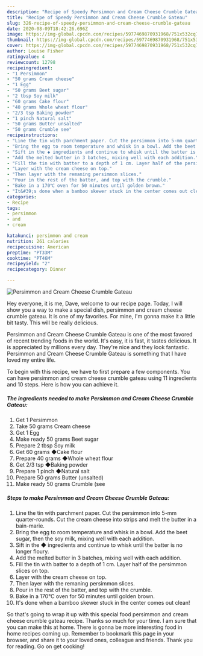 ```yaml
---
description: "Recipe of Speedy Persimmon and Cream Cheese Crumble Gateau"
title: "Recipe of Speedy Persimmon and Cream Cheese Crumble Gateau"
slug: 326-recipe-of-speedy-persimmon-and-cream-cheese-crumble-gateau
date: 2020-08-09T18:42:26.696Z
image: https://img-global.cpcdn.com/recipes/5977469870931968/751x532cq70/persimmon-and-cream-cheese-crumble-gateau-recipe-main-photo.jpg
thumbnail: https://img-global.cpcdn.com/recipes/5977469870931968/751x532cq70/persimmon-and-cream-cheese-crumble-gateau-recipe-main-photo.jpg
cover: https://img-global.cpcdn.com/recipes/5977469870931968/751x532cq70/persimmon-and-cream-cheese-crumble-gateau-recipe-main-photo.jpg
author: Louise Fisher
ratingvalue: 4
reviewcount: 12798
recipeingredient:
- "1 Persimmon"
- "50 grams Cream cheese"
- "1 Egg"
- "50 grams Beet sugar"
- "2 tbsp Soy milk"
- "60 grams Cake flour"
- "40 grams Whole wheat flour"
- "2/3 tsp Baking powder"
- "1 pinch Natural salt"
- "50 grams Butter unsalted"
- "50 grams Crumble see"
recipeinstructions:
- "Line the tin with parchment paper. Cut the persimmon into 5-mm quarter-rounds. Cut the cream cheese into strips and melt the butter in a bain-marie."
- "Bring the egg to room temperature and whisk in a bowl. Add the beet sugar, then the soy milk, mixing well with each addition."
- "Sift in the ◆ ingredients and continue to whisk until the batter is no longer floury."
- "Add the melted butter in 3 batches, mixing well with each addition."
- "Fill the tin with batter to a depth of 1 cm. Layer half of the persimmon slices on top."
- "Layer with the cream cheese on top."
- "Then layer with the remaning persimmon slices."
- "Pour in the rest of the batter, and top with the crumble."
- "Bake in a 170℃ oven for 50 minutes until golden brown."
- "It&#39;s done when a bamboo skewer stuck in the center comes out clean!"
categories:
- Recipe
tags:
- persimmon
- and
- cream

katakunci: persimmon and cream 
nutrition: 261 calories
recipecuisine: American
preptime: "PT33M"
cooktime: "PT46M"
recipeyield: "2"
recipecategory: Dinner

---
```



![Persimmon and Cream Cheese Crumble Gateau](https://img-global.cpcdn.com/recipes/5977469870931968/751x532cq70/persimmon-and-cream-cheese-crumble-gateau-recipe-main-photo.jpg)

Hey everyone, it is me, Dave, welcome to our recipe page. Today, I will show you a way to make a special dish, persimmon and cream cheese crumble gateau. It is one of my favorites. For mine, I'm gonna make it a little bit tasty. This will be really delicious.



Persimmon and Cream Cheese Crumble Gateau is one of the most favored of recent trending foods in the world. It's easy, it is fast, it tastes delicious. It is appreciated by millions every day. They're nice and they look fantastic. Persimmon and Cream Cheese Crumble Gateau is something that I have loved my entire life.


To begin with this recipe, we have to first prepare a few components. You can have persimmon and cream cheese crumble gateau using 11 ingredients and 10 steps. Here is how you can achieve it.

<!--inarticleads1-->

##### The ingredients needed to make Persimmon and Cream Cheese Crumble Gateau:

1. Get 1 Persimmon
1. Take 50 grams Cream cheese
1. Get 1 Egg
1. Make ready 50 grams Beet sugar
1. Prepare 2 tbsp Soy milk
1. Get 60 grams ◆Cake flour
1. Prepare 40 grams ◆Whole wheat flour
1. Get 2/3 tsp ◆Baking powder
1. Prepare 1 pinch ◆Natural salt
1. Prepare 50 grams Butter (unsalted)
1. Make ready 50 grams Crumble (see




<!--inarticleads2-->

##### Steps to make Persimmon and Cream Cheese Crumble Gateau:

1. Line the tin with parchment paper. Cut the persimmon into 5-mm quarter-rounds. Cut the cream cheese into strips and melt the butter in a bain-marie.
1. Bring the egg to room temperature and whisk in a bowl. Add the beet sugar, then the soy milk, mixing well with each addition.
1. Sift in the ◆ ingredients and continue to whisk until the batter is no longer floury.
1. Add the melted butter in 3 batches, mixing well with each addition.
1. Fill the tin with batter to a depth of 1 cm. Layer half of the persimmon slices on top.
1. Layer with the cream cheese on top.
1. Then layer with the remaning persimmon slices.
1. Pour in the rest of the batter, and top with the crumble.
1. Bake in a 170℃ oven for 50 minutes until golden brown.
1. It&#39;s done when a bamboo skewer stuck in the center comes out clean!




So that's going to wrap it up with this special food persimmon and cream cheese crumble gateau recipe. Thanks so much for your time. I am sure that you can make this at home. There is gonna be more interesting food in home recipes coming up. Remember to bookmark this page in your browser, and share it to your loved ones, colleague and friends. Thank you for reading. Go on get cooking!
